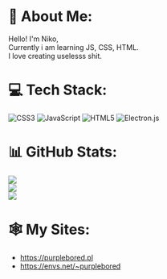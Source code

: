# 💫 About Me:
Hello! I'm Niko,<br>Currently i am learning JS, CSS, HTML.<br>I love creating uselesss shit.


# 💻 Tech Stack:
![CSS3](https://img.shields.io/badge/css3-%231572B6.svg?style=flat-square&logo=css3&logoColor=white) ![JavaScript](https://img.shields.io/badge/javascript-%23323330.svg?style=flat-square&logo=javascript&logoColor=%23F7DF1E) ![HTML5](https://img.shields.io/badge/html5-%23E34F26.svg?style=flat-square&logo=html5&logoColor=white) ![Electron.js](https://img.shields.io/badge/Electron-191970?style=flat-square&logo=Electron&logoColor=white)
# 📊 GitHub Stats:
![](https://github-readme-stats.vercel.app/api?username=PurpleBored&theme=radical&hide_border=true&include_all_commits=true&count_private=true)<br/>
![](https://github-readme-streak-stats.herokuapp.com/?user=PurpleBored&theme=radical&hide_border=true)<br/>
![](https://github-readme-stats.vercel.app/api/top-langs/?username=PurpleBored&theme=radical&hide_border=true&include_all_commits=true&count_private=true&layout=compact)

# 🕸 My Sites:
- https://purplebored.pl
- https://envs.net/~purplebored
